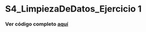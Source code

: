 # S4_LimpiezaDeDatos_Ejercicio 1
### Ver código completo [aquí](https://ciencia-de-datos-espaciales-2023-2.github.io/S4_LimpiezaDeDatos_Ejercicio1/)
